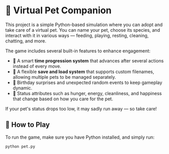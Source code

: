 # 🐾 Virtual Pet Companion

This project is a simple Python-based simulation where you can adopt and take care of a virtual pet. 
You can name your pet, choose its species, and interact with it in various ways — feeding, playing, resting, cleaning, chatting, and more.

The game includes several built-in features to enhance engagement:
- 🔁 A smart **time progression system** that advances after several actions instead of every move.
- 💾 A flexible **save and load system** that supports custom filenames, allowing multiple pets to be managed separately.
- 🎂 Birthday surprises and unexpected random events to keep gameplay dynamic.
- 🧮 Status attributes such as hunger, energy, cleanliness, and happiness that change based on how you care for the pet.

If your pet's status drops too low, it may sadly run away — so take care!

## 🔧 How to Play
To run the game, make sure you have Python installed, and simply run:

```
python pet.py
